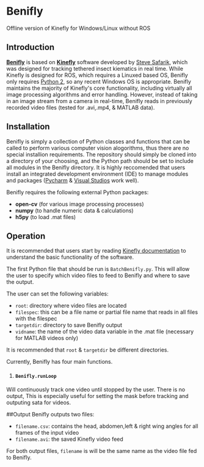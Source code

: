 # Benifly
Offline version of Kinefly for Windows/Linux without ROS

## Introduction
[**Benifly**](https://github.com/bmslpsu/Benifly) is based on [**Kinefly**](https://github.com/ssafarik/Kinefly) software developed by [Steve Safarik](https://github.com/ssafarik), which was designed for tracking tethered insect kiematics in real time. While Kinefly is designed for ROS, which requires a Linuxed based OS, Benifly only requires [Python 2](https://www.python.org/downloads/release/python-273/), so any recent Windows OS is appropriate. Benifly maintains the majority of Kinefly's core functionality, including virtually all image processing algorithms and error handling. However, instead of taking in an image stream from a camera in real-time, Benifly reads in previously recorded video files (tested for .avi,.mp4, & MATLAB data).

## Installation
Benifly is simply a collection of Python classes and functions that can be called to perform various computer vision alogorithms, thus there are no special installion requirements. The repository should simply be cloned into a directory of your choosing, and the Python path should be set to include all modules in the Benifly directory. It is highly reccomended that users install an integrated development environment (IDE) to manage modules and packages ([Pycharm](https://www.jetbrains.com/pycharm/) & [Visual Studios](https://visualstudio.microsoft.com/) work well).

Benifly requires the following external Python packages:
* **open-cv**   (for various image processing processes)
* **numpy**     (to handle numeric data & calculations)
* **h5py**      (to load .mat files)

## Operation
It is recommended that users start by reading [Kinefly documentation](https://github.com/ssafarik/Kinefly) to understand the basic functionality of the software.

The first Python file that should be run is `BatchBenifly.py`. This will allow the user to specify which video files to feed to Benifly and where to save the output.

The user can set the following variables:
 * `root`: directory where video files are located
 * `filespec`: this can be a file name or partial file name that reads in all files with the filespec
 * `targetdir`: directory to save Benifly output
 * `vidname`: the name of the video data variable in the .mat file (necessary for MATLAB videos only)
 
 It is recommended that `root` & `targetdir` be different directories.
 
 Currently, Benifly has four main functions.
 1. #### `Benifly.runLoop`
  Will continuously track one video until stopped by the user. There is no output, This is especially useful for setting the mask before tracking and outputing sata for videos. 
  
 ##Output
 Benifly outputs two files:
 * `filename.csv`: contains the head, abdomen,left & right wing angles for all frames of the input video
 * `filename.avi`: the saved Kinefly video feed
 
 For both output files, `filename` is will be the same name as the video file fed to Benifly.